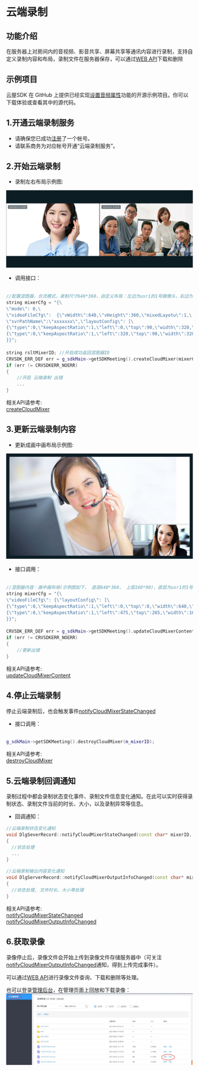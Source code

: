 # 云端录制

## 功能介绍

在服务器上对房间内的音视频、影音共享、屏幕共享等通讯内容进行录制，支持自定义录制内容和布局，录制文件在服务器保存，可以通过[WEB API](https://sdk.cloudroom.com/sdkdoc/webapi/)下载和删除

## 示例项目

云屋SDK 在 GitHub 上提供已经实现[设置音频属性](https://github.com/cloudroomSDK/API-Demo/tree/main/Linux/src/TestSvrRecord)功能的开源示例项目。你可以下载体验或查看其中的源代码。


<h2 id=record_startSvrMixer> 1.开通云端录制服务</h2>

- 请确保您已成功[注册](https://sdk.cloudroom.com/mgr_sdk/register.html)了一个帐号。</br>
- 请联系商务为对应帐号开通“云端录制服务”。

<h2 id=record_startSvrMixer> 2.开始云端录制</h2>

- 录制左右布局示例图:

![左右布局示例图](./images/layout_2.jpg)

- 调用接口：

```cpp

//配置混图器，合流模式，录制尺寸640*360，自定义布局：左边为usr1的1号摄像头，右边为usr2的1号摄像头
string mixerCfg = "{\
\"mode\": 0,\
\"videoFileCfg\":  {\"vWidth\":640,\"vHeight\":360,\"mixedLayotu\":1,\
\"svrPathName\":\"xxxxxxx\",\"layoutConfig\": [\
{\"type\":0,\"keepAspectRatio\":1,\"left\":0,\"top\":90,\"width\":320,\"height\":180,\"param\":{\"camid\":\"usr1.1\"}},\
{\"type\":0,\"keepAspectRatio\":1,\"left\":320,\"top\":90,\"width\":320,\"height\":180,\"param\":{\"camid\":\"usr2.1\"}}]\
}}";

string rsltMixerID; //开启成功返回混图器ID
CRVSDK_ERR_DEF err = g_sdkMain->getSDKMeeting().createCloudMixer(mixerCfg.constData(), rsltMixerID);
if (err != CRVSDKERR_NOERR)
{
    //开启 云端录制 出错
    ...
}
```

相关API请参考:</br>
[createCloudMixer](Apis.md#createCloudMixer)</br>


<h2 id=record_updateSvrMixerContent> 3.更新云端录制内容</h2>

- 更新成画中画布局示例图:

![画中画布局示例图](./images/layout_overlap.jpg)

- 接口调用：

```cpp

//混图器内容：画中画布局(示例图如下， 底层640*360， 上层160*90)，底层为usr1的1号摄像头， 上层为usr2的1号摄像头
string mixerCfg = "{\
\"videoFileCfg\": {\"layoutConfig\": [\
{\"type\":0,\"keepAspectRatio\":1,\"left\":0,\"top\":0,\"width\":640,\"height\":360,\"param\":{\"camid\":\"usr1.1\"}},\
{\"type\":0,\"keepAspectRatio\":1,\"left\":475,\"top\":265,\"width\":160,\"height\":90,\"param\":{\"camid\":\"usr2.1\"}}]\
}}";

CRVSDK_ERR_DEF err = g_sdkMain->getSDKMeeting().updateCloudMixerContent(m_mixerID, mixerCfg);
if (err != CRVSDKERR_NOERR)
{
    //更新出错
}

```

相关API请参考:</br>
[updateCloudMixerContent](Apis.md#updateCloudMixerContent)</br>


<h2 id=record_stopSvrMixer> 4.停止云端录制</h2>

停止云端录制后，也会触发事件[notifyCloudMixerStateChanged](Apis.md#notifyCloudMixerStateChanged)

- 接口调用：
```cpp

g_sdkMain->getSDKMeeting().destroyCloudMixer(m_mixerID);
```

相关API请参考:</br>
[destroyCloudMixer](Apis.md#destroyCloudMixer)</br>


<h2 id=record_callBack> 5.云端录制回调通知</h2>

录制过程中都会录制状态变化事件、录制文件信息变化通知。在此可以实时获得录制状态、录制文件当前的时长、大小，以及录制异常等信息。

- 回调通知：

```cpp
//云端录制状态变化通知
void DlgSeverRecord::notifyCloudMixerStateChanged(const char* mixerID, CRVSDK_MIXER_STATE state, const char* exParam, const char* operUserID)
{
  //状态处理
  ...
}

```

```cpp
//云端录制输出内容变化通知
void DlgServerRecord::notifyCloudMixerOutputInfoChanged(const char* mixerID, const char* jsonStr)
{
  //状态处理, 文件时长、大小等处理
}
```


相关API请参考:</br>
[notifyCloudMixerStateChanged](Apis.md#notifyCloudMixerStateChanged)</br>
[notifyCloudMixerOutputInfoChanged](Apis.md#notifyCloudMixerOutputInfoChanged)</br>

<h2 id=record_getFile> 6.获取录像</h2>

录像停止后，录像文件会开始上传到录像文件存储服务器中（可关注[notifyCloudMixerOutputInfoChanged](Apis.md#notifyCloudMixerOutputInfoChanged)通知，得到上传完成事件）。 

可以通过[WEB API](http://sdk.cloudroom.com/sdkdoc/webapi/)进行录像文件查询、下载和删除等处理。

也可以登录[管理后台](https://sdk.cloudroom.com/mgr_sdk/)，在管理页面上回放和下载录像：
![recordMgr](./images/recordMgr.jpg)

